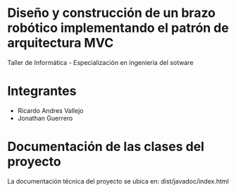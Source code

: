 # Diseño y construcción de un brazo robótico implementando el patrón de arquitectura MVC
Taller de Informática - Especialización en ingenieria del sotware

# Integrantes
- Ricardo Andres Vallejo
- Jonathan Guerrero

# Documentación de las clases del proyecto
La documentación técnica del proyecto se ubica en: dist/javadoc/index.html
